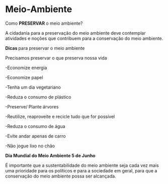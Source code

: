 # Meio-Ambiente
<!DOCTYPE html>
<html charset = 'utf-8'>
<head>
<títle>Como <strong>PRESERVAR</strong> o meio ambiente?</títle>
<p>A cidadania para a preservação do meio ambiente deve contemplar atividades e noções 
que contribuem para a conservação do meio ambiente.</p>
</head>
<body>
<strong>Dicas </strong> para preservar o meio ambiente
<p>Precisamos preservar o que preserva nossa vida</p>
<p>-Economize energia</p>
<p>-Economize papel</p>
<p>-Tenha um dia vegetariano</p>
<p>-Reduza o consumo de plástico</p>
<p>-Preserve/ Plante árvores</p>
<p>-Reutilize, reaproveite e recicle tudo que for possível</p>
<p>-Reduza o consumo de água</p>
<p>-Evite andar apenas de carro</p>
<p>-Não jogue lixo no chão</p>
<tÍtle> <strong>    Dia Mundial do Meio Ambiente 5 de Junho   </strong>     </tÍtle>
<p></p>
<p>É importante que a sustentabilidade do meio ambiente seja cada vez mais uma 
prioridade para os políticos e para a sociedade em geral, para que a conservação 
do meio ambiente possa ser alcançada.</p>
